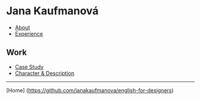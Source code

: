 # Jana Kaufmanová 

- [About](02-intentional-aboutness/about)
- [Experience](03-curriculum-vitae/cv-jgagne)

## Work

- [Case Study](02-intentional-aboutness/case-study)
- [Character & Description](01-character-description/character-description)

- - -

[Home] (https://github.com/janakaufmanova/english-for-designers)
